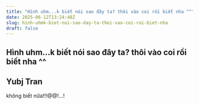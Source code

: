 ```yaml
---
title: "Hình uhm...k biết nói sao đây ta? thôi vào coi rồi biết nha ^^"
date: 2025-06-12T13:24:48Z
slug: hinh-uhmk-biet-noi-sao-day-ta-thoi-vao-coi-roi-biet-nha
draft: false
---
```


## Hình uhm...k biết nói sao đây ta? thôi vào coi rồi biết nha ^^

## Yubj Tran

không biết nữa!!!@@!...!